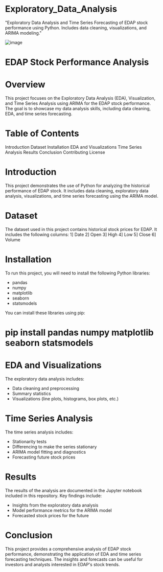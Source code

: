 # Exploratory_Data_Analysis
"Exploratory Data Analysis and Time Series Forecasting of EDAP stock performance using Python. Includes data cleaning, visualizations, and ARIMA modeling."


![image](https://github.com/Priyanka-TheAnalyst/Exploratory_Data_Analysis/assets/129527829/9929e5d8-6ec3-4724-adc0-3e9ca67a00b3)

# EDAP Stock Performance Analysis
# Overview
This project focuses on the Exploratory Data Analysis (EDA), Visualization, and Time Series Analysis using ARIMA for the EDAP stock performance. The goal is to showcase my data analysis skills, including data cleaning, EDA, and time series forecasting.

# Table of Contents
Introduction
Dataset
Installation
EDA and Visualizations
Time Series Analysis
Results
Conclusion
Contributing
License

# Introduction
This project demonstrates the use of Python for analyzing the historical performance of EDAP stock. It includes data cleaning, exploratory data analysis, visualizations, and time series forecasting using the ARIMA model.

# Dataset
The dataset used in this project contains historical stock prices for EDAP. It includes the following columns:
1] Date
2] Open
3] High
4] Low
5] Close
6] Volume

# Installation
To run this project, you will need to install the following Python libraries:
* pandas
* numpy
* matplotlib
* seaborn
* statsmodels
  
You can install these libraries using pip:
# pip install pandas numpy matplotlib seaborn statsmodels

# EDA and Visualizations
The exploratory data analysis includes:
* Data cleaning and preprocessing
* Summary statistics
* Visualizations (line plots, histograms, box plots, etc.)

# Time Series Analysis
The time series analysis includes:
* Stationarity tests
* Differencing to make the series stationary
* ARIMA model fitting and diagnostics
* Forecasting future stock prices

# Results
The results of the analysis are documented in the Jupyter notebook included in this repository. Key findings include:
* Insights from the exploratory data analysis
* Model performance metrics for the ARIMA model
* Forecasted stock prices for the future
  
# Conclusion
This project provides a comprehensive analysis of EDAP stock performance, demonstrating the application of EDA and time series forecasting techniques. The insights and forecasts can be useful for investors and analysts interested in EDAP's stock trends.


